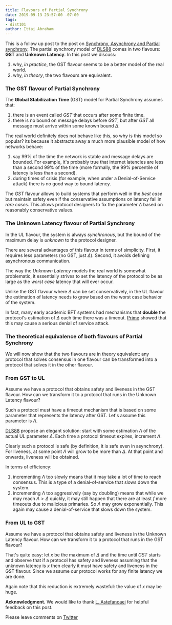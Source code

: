 ```yaml
---
title: Flavours of Partial Synchrony
date: 2019-09-13 23:57:00 -07:00
tags:
- dist101
author: Ittai Abraham
---
```


This is a follow up post to the post on [Synchrony, Asynchrony and Partial synchrony](https://ittaiab.github.io/2019-06-01-2019-5-31-models/). The partial synchrony model of [DLS88](https://groups.csail.mit.edu/tds/papers/Lynch/jacm88.pdf) comes in two flavours: **GST** and **Unknown Latency**. In this post we discuss:

1. why, *in practice*, the GST flavour seems to be a better model of the real world.
2. why, *in theory*, the two flavours are equivalent.


### The GST flavour of Partial Synchrony

The **Global Stabilization Time** (GST) model for Partial Synchrony assumes that:
1. there is an event called *GST* that occurs after some finite time.
2. there is no bound on message delays before *GST*, but after *GST* all message must arrive within some known bound $\Delta$.

The real world definitely does not behave like this, so why is this model so popular? its because it abstracts away a much more plausible model of how networks behave:

1. say 99% of the time the network is stable and message delays are bounded. For example, it's probably true that internet latencies are less than a second 99% of the time (more formally, the 99% percentile of latency is less than a second).
2. during times of crisis (for example, when under a Denial-of-Service attack) there is no good way to bound latency.

The *GST* flavour allows to build systems that perform well in the *best case* but maintain safety even if the conservative assumptions on latency fail in *rare cases*. This allows protocol designers to fix the parameter $\Delta$ based on reasonably conservative values.

### The Unknown Latency flavour of Partial Synchrony
In the UL flavour, the system is always *synchronous*, but the bound of the maximum delay is *unknown* to the protocol designer.

There are several advantages of this flavour in terms of simplicity. First, it requires less parameters (no GST, just $\Delta)$. Second, it avoids defining asynchronous communication.  

The way the *Unknown Latency* models the real world is somewhat problematic, it essentially strives to set the latency of the protocol to be as large as the *worst case* latency that will ever occur.

Unlike the GST flavour where $\Delta$ can be set conservatively, in the UL flavour the estimation of latency needs to grow based on the worst case behavior of the system.

In fact, many early academic BFT systems had mechanisms that **double** the protocol's estimation of $\Delta$ each time there was a timeout. [Prime](http://www.dsn.jhu.edu/pub/papers/Prime_tdsc_accepted.pdf) showed that this may cause a serious denial of service attack.

### The theoretical equivalence of both flavours of Partial Synchrony

We will now show that the two flavours are in theory equivalent: any protocol that solves consensus in one flavour can be transformed into a protocol that solves it in the other flavour.

### From GST to UL

Assume we have a protocol that obtains safety and liveness in the GST flavour. How can we transform it to a protocol that runs in the Unknown Latency flavour?


Such a protocol must have a timeout mechanism that is based on some parameter that represents the latency after GST. Let's assume this parameter is $\Lambda$.

[DLS88](https://groups.csail.mit.edu/tds/papers/Lynch/jacm88.pdf) propose an elegant solution: start with some estimation $\Lambda$ of the actual UL parameter $\Delta$. Each time a protocol timeout expires, increment $\Lambda$.

Clearly such a protocol is safe (by definition, it is safe even in asynchrony). For liveness, at some point $\Lambda$ will grow to be more than $\Delta$. At that point and onwards, liveness will be obtained.

In terms of efficiency:
1. incrementing $\Lambda$ too slowly means that it may take a lot of time to reach consensus. This is a type of a denial-of-service that slows down the system.
2. incrementing  $\Lambda$ too aggressively (say by doubling) means that while we may reach  $\Lambda>\Delta$ quickly, it may still happen that there are at least $f$ more timeouts due to malicious primaries. So $\Lambda$ may grow exponentially. This again may cause a denial-of-service that slows down the system.


### From UL to GST

Assume we have a protocol that obtains safety and liveness in the Unknown Latency flavour. How can we transform it to a protocol that runs in the GST flavour?

That's quite easy: let $x$ be the maximum of $\Delta$ and the time until $GST$ starts and observe that if a protocol has safety and liveness assuming that the unknown latency is $x$ then clearly it must have safety and liveness in the GST flavour. Since we assume our protocol works for any finite latency we are done.

Again note that this reduction is extremely wasteful: the value of $x$ may be huge.

**Acknowledgment.** We would like to thank [L. Astefanoaei](https://twitter.com/3zambile)  for helpful feedback on this post.

Please leave comments on [Twitter](https://twitter.com/ittaia/status/1181013611491184640?s=20)
